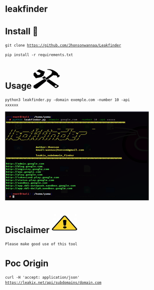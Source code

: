 # leakfinder

# Install 📝


<code>git clone https://github.com/Jhonsonwannaa/Leakfinder </code>


<code>pip install -r requirements.txt</code>

# Usage  <img src="exe.jpg" alt="Image description" width="85" height="65">
<code>python3 leakfinder.py -domain exemple.com -number 10 -api xxxxxx</code>

<img src="capture.PNG" alt="Image description" width="470" height="290">

# Disclaimer <img src="OIP.jpg" alt="Image description" width="85" height="65">
<code>Please make good use of this tool</code>

# Poc Origin
<!DOCTYPE html>
<html lang="en">
<head>
    <meta charset="UTF-8">
    <meta name="viewport" content="width=device-width, initial-scale=1.0">
    
  


 <code>curl -H 'accept: application/json' https://leakix.net/api/subdomains/domain.com</code>
   

</html>




